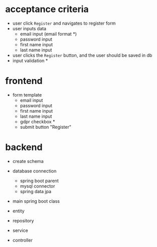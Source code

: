 # acceptance criteria

- user click `Register` and navigates to register form
- user inputs data
  - email input (email format *)
  - password input
  - first name input
  - last name input
- user clicks the `Register` button, and the user should be saved in db
- input validation *

# frontend

- form template
  - email input
  - password input
  - first name input
  - last name input
  - gdpr checkbox *
  - submit button "Register"

# backend

- create schema
- database connection
  - spring boot parent
  - mysql connector
  - spring data jpa

- main spring boot class
- entity
- repository
- service
- controller
